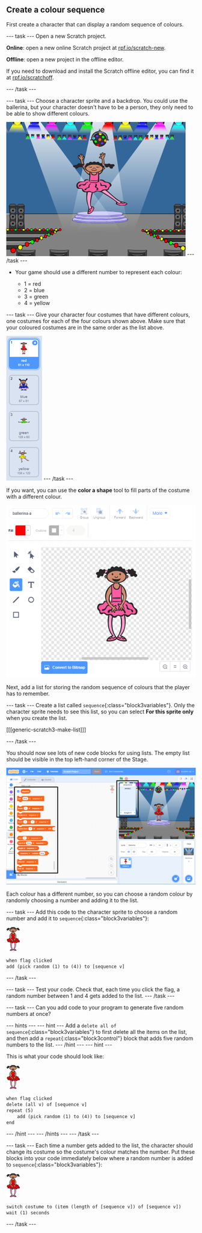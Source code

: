 ## Create a colour sequence

First create a character that can display a random sequence of colours.

\--- task \--- Open a new Scratch project.

**Online**: open a new online Scratch project at [rpf.io/scratch-new](https://rpf.io/scratchon).

**Offline**: open a new project in the offline editor.

If you need to download and install the Scratch offline editor, you can find it at [rpf.io/scratchoff](https://rpf.io/scratchoff).

\--- /task \---

\--- task \--- Choose a character sprite and a backdrop. You could use the ballerina, but your character doesn't have to be a person, they only need to be able to show different colours.

![screenshot](images/colour-sprite.png) \--- /task \---

+ Your game should use a different number to represent each colour:
    
    + 1 = red
    + 2 = blue
    + 3 = green
    + 4 = yellow

\--- task \--- Give your character four costumes that have different colours, one costumes for each of the four colours shown above. Make sure that your coloured costumes are in the same order as the list above.

![screenshot](images/colour-costume.png) \--- /task \---

If you want, you can use the **color a shape** tool to fill parts of the costume with a different colour.

![color-a-shape](images/color-a-shape.png)

Next, add a list for storing the random sequence of colours that the player has to remember.

\--- task \--- Create a list called `sequence`{:class="block3variables"}. Only the character sprite needs to see this list, so you can select **For this sprite only** when you create the list.

[[[generic-scratch3-make-list]]]

\--- /task \---

You should now see lots of new code blocks for using lists. The empty list should be visible in the top left-hand corner of the Stage.

![screenshot](images/colour-list-blocks-annotated.png)

Each colour has a different number, so you can choose a random colour by randomly choosing a number and adding it to the list.

\--- task \--- Add this code to the character sprite to choose a random number and add it to `sequence`{:class="block3variables"}:

![ballerina](images/ballerina.png)

```blocks3
when flag clicked
add (pick random (1) to (4)) to [sequence v]
```

\--- /task \---

\--- task \--- Test your code. Check that, each time you click the flag, a random number between 1 and 4 gets added to the list. \--- /task \---

\--- task \--- Can you add code to your program to generate five random numbers at once?

\--- hints \--- \--- hint \--- Add a `delete all of sequence`{:class="block3variables"} to first delete all the items on the list, and then add a `repeat`{:class="block3control"} block that adds five random numbers to the list. \--- /hint \--- \--- hint \---

This is what your code should look like:

![ballerina](images/ballerina.png)

```blocks3
when flag clicked
delete (all v) of [sequence v]
repeat (5)
    add (pick random (1) to (4)) to [sequence v]
end
```

\--- /hint \--- \--- /hints \--- \--- /task \---

\--- task \--- Each time a number gets added to the list, the character should change its costume so the costume's colour matches the number. Put these blocks into your code immediately below where a random number is added to `sequence`{:class="block3variables"}:

![ballerina](images/ballerina.png)

```blocks3
switch costume to (item (length of [sequence v]) of [sequence v])
wait (1) seconds
```

\--- /task \---